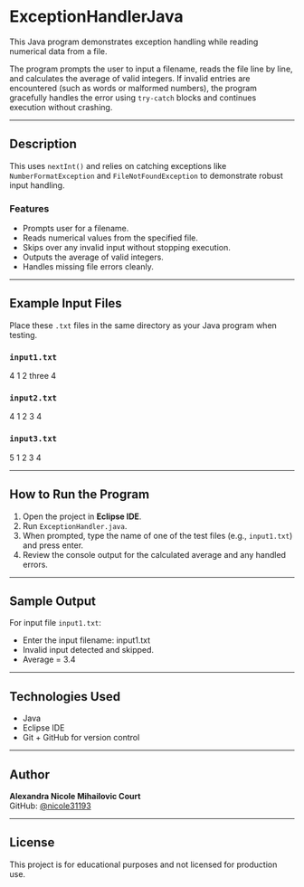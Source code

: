 # ExceptionHandlerJava

This Java program demonstrates exception handling while reading numerical data from a file.

The program prompts the user to input a filename, reads the file line by line, and calculates the average of valid integers. If invalid entries are encountered (such as words or malformed numbers), the program gracefully handles the error using `try-catch` blocks and continues execution without crashing.

---

## Description

This uses `nextInt()` and relies on catching exceptions like `NumberFormatException` and `FileNotFoundException` to demonstrate robust input handling.

### Features

- Prompts user for a filename.
- Reads numerical values from the specified file.
- Skips over any invalid input without stopping execution.
- Outputs the average of valid integers.
- Handles missing file errors cleanly.

---

## Example Input Files

Place these `.txt` files in the same directory as your Java program when testing.

### `input1.txt`

4
1
2
three
4


### `input2.txt`

4
1
2
3
4


### `input3.txt`

5
1
2
3
4


---

## How to Run the Program

1. Open the project in **Eclipse IDE**.
2. Run `ExceptionHandler.java`.
3. When prompted, type the name of one of the test files (e.g., `input1.txt`) and press enter.
4. Review the console output for the calculated average and any handled errors.

---

## Sample Output

For input file `input1.txt`:

- Enter the input filename: input1.txt
- Invalid input detected and skipped.
- Average = 3.4


---

## Technologies Used

- Java
- Eclipse IDE
- Git + GitHub for version control

---

## Author

**Alexandra Nicole Mihailovic Court**  
GitHub: [@nicole31193](https://github.com/nicole31193)

---

## License

This project is for educational purposes and not licensed for production use.



